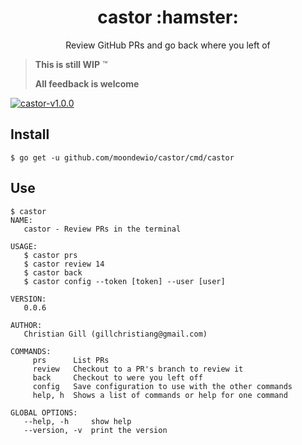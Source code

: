 <h1 align="center">castor :hamster:</h1>

<p align="center">Review GitHub PRs and go back where you left of</p>

> **This is still WIP** :tm:
>
> **All feedback is welcome**

[![castor-v1.0.0](https://asciinema.org/a/205135.png)](https://asciinema.org/a/205135)

## Install

```
$ go get -u github.com/moondewio/castor/cmd/castor
```

## Use

```
$ castor
NAME:
   castor - Review PRs in the terminal

USAGE:
   $ castor prs
   $ castor review 14
   $ castor back
   $ castor config --token [token] --user [user]

VERSION:
   0.0.6

AUTHOR:
   Christian Gill (gillchristiang@gmail.com)

COMMANDS:
     prs      List PRs
     review   Checkout to a PR's branch to review it
     back     Checkout to were you left off
     config   Save configuration to use with the other commands
     help, h  Shows a list of commands or help for one command

GLOBAL OPTIONS:
   --help, -h     show help
   --version, -v  print the version
```
